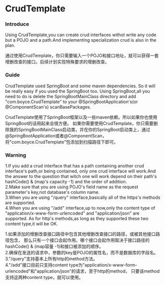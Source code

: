 # CrudTemplate

### Introduce
Using CrudTemplate,you can create crud interfaces withot write any code but a POJO and a path.And implementing specialization crud is also in the plan.  

通过使用CrudTemplate，你只需要输入一个POJO和接口地址，就可以获得一套增删改查的接口。后续计划实现特殊要求的增删改查。

### Guide
CrudTemplate used SpringBoot and some maven dependencies.
So it will be really easy if you used the SpringBoot too.
Using SpringBoot,all you need to do is delete the SpringBootMainClass directory
and add "com.boyce.CrudTemplate" to your @SpringBootApplication's(or @ComponentScan's) scanBasePackages. 

CrudTemplate使用了SpringBoot框架以及一些maven依赖。所以如果你也使用SpringBoot的话用起来会很方便。
如果你需要使用CrudTemplate，你只需要删除我的SpringBootMainClass启动类，并在你的SpringBoot启动类上，通过@SpringBootApplication或者@ComponentScan，
将"com.boyce.CrudTemplate"包添加到扫描路径下即可。

### Warning
1.If you add a crud interface that has a path containing another crud interface's path,or being contained,
only one crud interface will work.And the answer to the question that witch one will work depend on their path's hashCode() & (map's capacity -1) and the order of addition.  
2.Make sure that you are using POJO's field name as the request parameter's key,not database's column name.  
3.When you are using "/query" interface,basically all of the https's methods are supported.  
4.When you are using "/add" interface,up to now,only the content type of "application/x-www-form-urlencoded" and "application/json" are supported.
As for http's methods,as long as they supported these two content type,it will be OK.

1.如果添加的增删改查接口路径中包含其他增删改查接口的路径，或被其他接口路径包含，
那么只有一个接口会起作用。哪个接口会起作用取决于接口路径的hashCode() & (map容量 -1)和接口被添加的顺序。  
2.确保在发送的请求中，参数的key是POJO的属性名，而不是数据库的字段名。  
3."/query"支持基本上所有http的method方法。  
4."/add"接口目前只支持content type为"application/x-www-form-urlencoded"和"application/json"的请求，至于http的method，
只要该method支持这两种content type，就可以使用。  